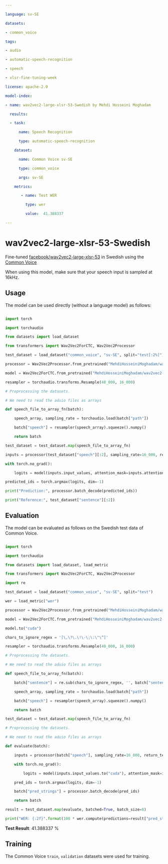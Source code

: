 ```yaml
---

language: sv-SE

datasets:

- common_voice

tags:

- audio

- automatic-speech-recognition

- speech

- xlsr-fine-tuning-week

license: apache-2.0

model-index:

- name: wav2vec2-large-xlsr-53-Swedish by Mehdi Hosseini Moghadam

  results:

  - task: 

      name: Speech Recognition

      type: automatic-speech-recognition

    dataset:

      name: Common Voice sv-SE

      type: common_voice

      args: sv-SE

    metrics:

       - name: Test WER

         type: wer

         value:  41.388337

---
```


# wav2vec2-large-xlsr-53-Swedish

Fine-tuned [facebook/wav2vec2-large-xlsr-53](https://huggingface.co/facebook/wav2vec2-large-xlsr-53) in Swedish using the [Common Voice](https://huggingface.co/datasets/common_voice)

When using this model, make sure that your speech input is sampled at 16kHz.

## Usage

The model can be used directly (without a language model) as follows:

```python

import torch

import torchaudio

from datasets import load_dataset

from transformers import Wav2Vec2ForCTC, Wav2Vec2Processor

test_dataset = load_dataset("common_voice", "sv-SE", split="test[:2%]")

processor = Wav2Vec2Processor.from_pretrained("MehdiHosseiniMoghadam/wav2vec2-large-xlsr-53-Swedish")

model = Wav2Vec2ForCTC.from_pretrained("MehdiHosseiniMoghadam/wav2vec2-large-xlsr-53-Swedish")

resampler = torchaudio.transforms.Resample(48_000, 16_000)

# Preprocessing the datasets.

# We need to read the aduio files as arrays

def speech_file_to_array_fn(batch):

	speech_array, sampling_rate = torchaudio.load(batch["path"])

	batch["speech"] = resampler(speech_array).squeeze().numpy()

	return batch

test_dataset = test_dataset.map(speech_file_to_array_fn)

inputs = processor(test_dataset["speech"][:2], sampling_rate=16_000, return_tensors="pt", padding=True)

with torch.no_grad():

	logits = model(inputs.input_values, attention_mask=inputs.attention_mask).logits

predicted_ids = torch.argmax(logits, dim=-1)

print("Prediction:", processor.batch_decode(predicted_ids))

print("Reference:", test_dataset["sentence"][:2])

```

## Evaluation

The model can be evaluated as follows on the Swedish test data of Common Voice.

```python

import torch

import torchaudio

from datasets import load_dataset, load_metric

from transformers import Wav2Vec2ForCTC, Wav2Vec2Processor

import re

test_dataset = load_dataset("common_voice", "sv-SE", split="test")

wer = load_metric("wer")

processor = Wav2Vec2Processor.from_pretrained("MehdiHosseiniMoghadam/wav2vec2-large-xlsr-53-Swedish")

model = Wav2Vec2ForCTC.from_pretrained("MehdiHosseiniMoghadam/wav2vec2-large-xlsr-53-Swedish")

model.to("cuda")

chars_to_ignore_regex = '[\,\?\.\!\-\;\:\"\“]'

resampler = torchaudio.transforms.Resample(48_000, 16_000)

# Preprocessing the datasets.

# We need to read the aduio files as arrays

def speech_file_to_array_fn(batch):

	batch["sentence"] = re.sub(chars_to_ignore_regex, '', batch["sentence"]).lower()

	speech_array, sampling_rate = torchaudio.load(batch["path"])

	batch["speech"] = resampler(speech_array).squeeze().numpy()

	return batch

test_dataset = test_dataset.map(speech_file_to_array_fn)

# Preprocessing the datasets.

# We need to read the aduio files as arrays

def evaluate(batch):

	inputs = processor(batch["speech"], sampling_rate=16_000, return_tensors="pt", padding=True)

	with torch.no_grad():

		logits = model(inputs.input_values.to("cuda"), attention_mask=inputs.attention_mask.to("cuda")).logits

    pred_ids = torch.argmax(logits, dim=-1)

	batch["pred_strings"] = processor.batch_decode(pred_ids)

	return batch

result = test_dataset.map(evaluate, batched=True, batch_size=8)

print("WER: {:2f}".format(100 * wer.compute(predictions=result["pred_strings"], references=result["sentence"])))

```

**Test Result**:  41.388337 %

## Training

The Common Voice `train`, `validation` datasets were used for training.